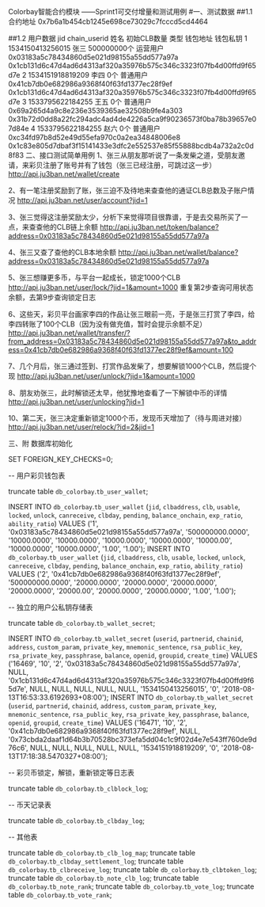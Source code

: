 Colorbay智能合约模块
——Sprint1可交付增量和测试用例
#一、测试数据
##1.1 合约地址
0x7b6a1b454cb1245e698ce73029c7fcccd5cd4464

##1.2 用户数据
jid	chain_userid	姓名	初始CLB数量	类型	钱包地址	钱包私钥
1	1534150413256015	张三	500000000个	运营用户	0x03183a5c78434860d5e021d98155a55dd577a97a	0x1cb131d6c47d4ad6d4313af320a35976b575c346c3323f07fb4d00ffd9f65d7e
2	1534151918819209	李四	0个	普通用户	0x41cb7db0e682986a9368f40f63fd1377ec28f9ef	0x1cb131d6c47d4ad6d4313af320a35976b575c346c3323f07fb4d00ffd9f65d7e
3	1533795622184255	王五	0个	普通用户	0x69a265d4a9c8e236e3539365ae32508b9fe4a303	0x31b72d0dd8a22fc294adc4ad4de4226a5ca9f90236573f0ba78b39657e07d84e
4	1533795622184255	赵六	0个	普通用户	0xc34fd97b8d52e49d55efa970c0a2ea34848006e8	0x1c83e805d7dbaf3f15141433e3dfc2e552537e85f55888bcdb4a732a2c0d8f83
二、接口测试简单用例
1、张三从朋友那听说了一条发柴之道，受朋友邀请，来彩贝注册了账号并有了钱包（张三已经注册，可跳过这一步）
http://api.ju3ban.net/wallet/create

2、有一笔注册奖励到了账，张三迫不及待地来查查他的通证CLB总数及子账户情况
http://api.ju3ban.net/user/account?jid=1

3、张三觉得这注册奖励太少，分析下来觉得项目很靠谱，于是去交易所买了一点，来查查他的CLB链上余额
http://api.ju3ban.net/token/balance?address=0x03183a5c78434860d5e021d98155a55dd577a97a

4、张三又查了查他的CLB本地余额
http://api.ju3ban.net/wallet/balance?address=0x03183a5c78434860d5e021d98155a55dd577a97a

5、张三想赚更多币，与平台一起成长，锁定1000个CLB
http://api.ju3ban.net/user/lock/?jid=1&amount=1000
重复第2步查询可用状态余额，去第9步查询锁定日志

6、这些天，彩贝平台画家李四的作品让张三眼前一亮，于是张三打赏了李四，给李四转账了100个CLB（因为没有做充值，暂时会提示余额不足）
http://api.ju3ban.net/wallet/transfer/?from_address=0x03183a5c78434860d5e021d98155a55dd577a97a&to_address=0x41cb7db0e682986a9368f40f63fd1377ec28f9ef&amount=100

7、几个月后，张三通过签到、打赏作品发柴了，想要解锁1000个CLB，然后提个现
http://api.ju3ban.net/user/unlock/?jid=1&amount=1000

8、朋友劝张三，此时解锁还太早，他犹豫地查看了一下解锁中币的详情
http://api.ju3ban.net/user/unlocking?jid=1

10、第二天，张三决定重新锁定1000个币，发现币天增加了（待与周进对接）
http://api.ju3ban.net/user/relock/?id=2&jid=1

三、附 数据库初始化

SET FOREIGN_KEY_CHECKS=0;

-- 用户彩贝钱包表

truncate table `db_colorbay`.`tb_user_wallet`;

INSERT INTO `db_colorbay`.`tb_user_wallet` (`jid`, `clbaddress`, `clb`, `usable`, `locked`, `unlock`, `canreceive`, `clbday`, `pending`, `balance_onchain`, `exp_ratio`, `ability_ratio`) VALUES ('1', '0x03183a5c78434860d5e021d98155a55dd577a97a', '500000000.0000', '10000.0000', '10000.0000', '10000.0000', '10000.0000', '10000.00', '10000.0000', '10000.0000', '1.00', '1.00');
INSERT INTO `db_colorbay`.`tb_user_wallet` (`jid`, `clbaddress`, `clb`, `usable`, `locked`, `unlock`, `canreceive`, `clbday`, `pending`, `balance_onchain`, `exp_ratio`, `ability_ratio`) VALUES ('2', '0x41cb7db0e682986a9368f40f63fd1377ec28f9ef', '500000000.0000', '20000.0000', '20000.0000', '20000.0000', '20000.0000', '20000.00', '20000.0000', '20000.0000', '1.00', '1.00');

-- 独立的用户公私钥存储表

truncate table `db_colorbay`.`tb_wallet_secret`;

INSERT INTO `db_colorbay`.`tb_wallet_secret` (`userid`, `partnerid`, `chainid`, `address`, `custom_param`, `private_key`, `mnemonic_sentence`, `rsa_public_key`, `rsa_private_key`, `passphrase`, `balance`, `openid`, `groupid`, `create_time`) VALUES ('16469', '10', '2', '0x03183a5c78434860d5e021d98155a55dd577a97a', NULL, '0x1cb131d6c47d4ad6d4313af320a35976b575c346c3323f07fb4d00ffd9f65d7e', NULL, NULL, NULL, NULL, NULL, '1534150413256015', '0', '2018-08-13T16:53:33.6192693+08:00');
INSERT INTO `db_colorbay`.`tb_wallet_secret` (`userid`, `partnerid`, `chainid`, `address`, `custom_param`, `private_key`, `mnemonic_sentence`, `rsa_public_key`, `rsa_private_key`, `passphrase`, `balance`, `openid`, `groupid`, `create_time`) VALUES ('16471', '10', '2', '0x41cb7db0e682986a9368f40f63fd1377ec28f9ef', NULL, '0x73cbda2daaf1d64b3b70528bc373efa5dd04c1c9f02d4e7e543ff760de9d76c6', NULL, NULL, NULL, NULL, NULL, '1534151918819209', '0', '2018-08-13T17:18:38.5470327+08:00');

-- 彩贝币锁定，解锁，重新锁定等日志表

truncate table `db_colorbay`.`tb_clblock_log`;

-- 币天记录表

truncate table `db_colorbay`.`tb_clbday_log`;

-- 其他表

truncate table `db_colorbay`.`tb_clb_log_map`;
truncate table `db_colorbay`.`tb_clbday_settlement_log`;
truncate table `db_colorbay`.`tb_clbreceive_log`;
truncate table `db_colorbay`.`tb_clbtoken_log`;
truncate table `db_colorbay`.`tb_note_clb_log`;
truncate table `db_colorbay`.`tb_note_rank`;
truncate table `db_colorbay`.`tb_vote_log`;
truncate table `db_colorbay`.`tb_vote_rank`;
